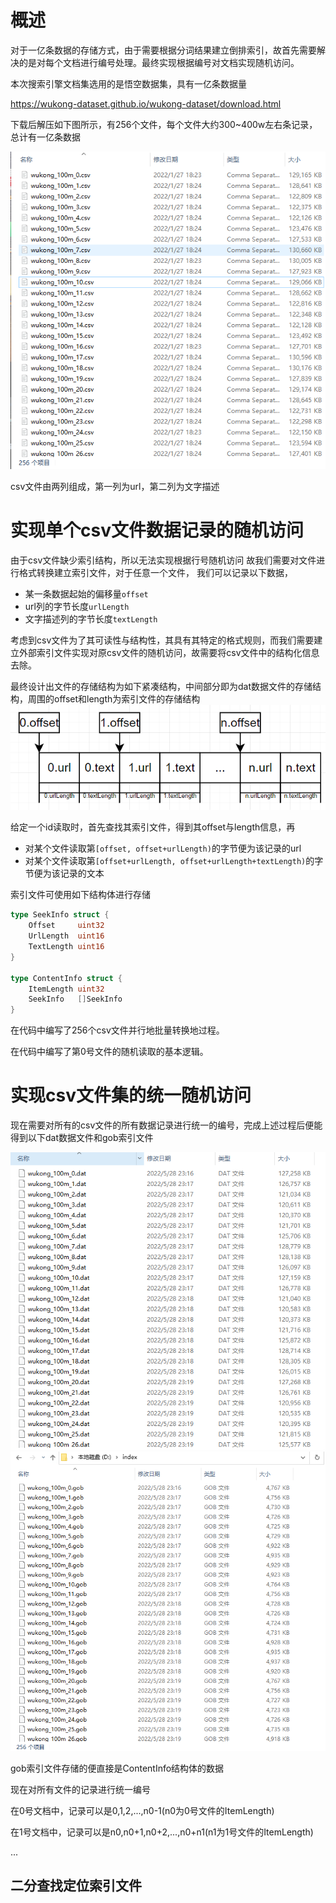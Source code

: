 # 概述
对于一亿条数据的存储方式，由于需要根据分词结果建立倒排索引，故首先需要解决的是对每个文档进行编号处理。最终实现根据编号对文档实现随机访问。

本次搜索引擎文档集选用的是悟空数据集，具有一亿条数据量

https://wukong-dataset.github.io/wukong-dataset/download.html

下载后解压如下图所示，有256个文件，每个文件大约300~400w左右条记录，总计有一亿条数据

![img.png](images/img.png)

csv文件由两列组成，第一列为url，第二列为文字描述

# 实现单个csv文件数据记录的随机访问

由于csv文件缺少索引结构，所以无法实现根据行号随机访问
故我们需要对文件进行格式转换建立索引文件，对于任意一个文件，
我们可以记录以下数据，
+ 某一条数据起始的偏移量`offset`
+ url列的字节长度`urlLength`
+ 文字描述列的字节长度`textLength`

考虑到csv文件为了其可读性与结构性，其具有其特定的格式规则，而我们需要建立外部索引文件实现对原csv文件的随机访问，故需要将csv文件中的结构化信息去除。

最终设计出文件的存储结构为如下紧凑结构，中间部分即为dat数据文件的存储结构，周围的offset和length为索引文件的存储结构
![](images/4698fe66.png)

给定一个id读取时，首先查找其索引文件，得到其offset与length信息，再

+ 对某个文件读取第`[offset, offset+urlLength)`的字节便为该记录的url
+ 对某个文件读取第`[offset+urlLength, offset+urlLength+textLength)`的字节便为该记录的文本

索引文件可使用如下结构体进行存储
```go
type SeekInfo struct {
	Offset     uint32
	UrlLength  uint16
	TextLength uint16
}

type ContentInfo struct {
	ItemLength uint32
	SeekInfo   []SeekInfo
}
```

在代码[](../tools/fileIndex/convert/main.go)中编写了256个csv文件并行地批量转换地过程。

在代码[](../tools/fileIndex/reader/main.go)中编写了第0号文件的随机读取的基本逻辑。

# 实现csv文件集的统一随机访问
现在需要对所有的csv文件的所有数据记录进行统一的编号，完成上述过程后便能得到以下dat数据文件和gob索引文件

![](images/b9c39b60.png)
![](images/cb493ea0.png)

gob索引文件存储的便直接是ContentInfo结构体的数据

现在对所有文件的记录进行统一编号

在0号文档中，记录可以是0,1,2,...,n0-1(n0为0号文件的ItemLength)

在1号文档中，记录可以是n0,n0+1,n0+2,...,n0+n1(n1为1号文件的ItemLength)

...

## 二分查找定位索引文件

